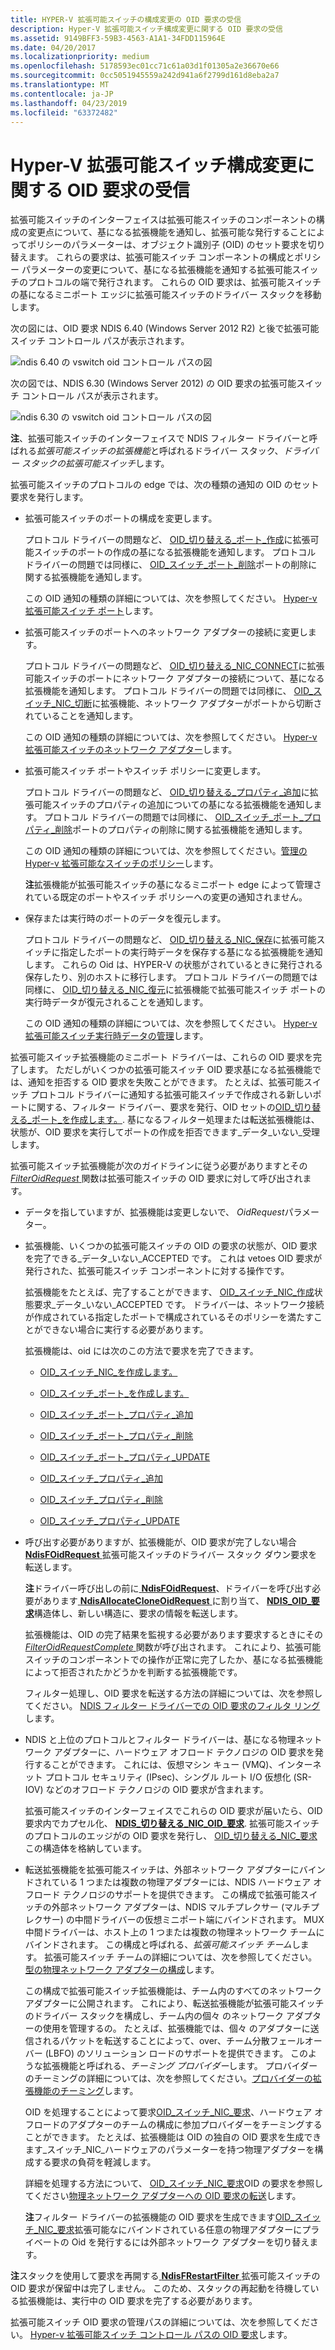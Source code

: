 ```yaml
---
title: HYPER-V 拡張可能スイッチの構成変更の OID 要求の受信
description: Hyper-V 拡張可能スイッチ構成変更に関する OID 要求の受信
ms.assetid: 9149BFF3-59B3-4563-A1A1-34FDD115964E
ms.date: 04/20/2017
ms.localizationpriority: medium
ms.openlocfilehash: 5178593ec01cc71c61a03d1f01305a2e36670e66
ms.sourcegitcommit: 0cc5051945559a242d941a6f2799d161d8eba2a7
ms.translationtype: MT
ms.contentlocale: ja-JP
ms.lasthandoff: 04/23/2019
ms.locfileid: "63372482"
---
```

# <a name="receiving-oid-requests-about-hyper-v-extensible-switch-configuration-changes"></a>Hyper-V 拡張可能スイッチ構成変更に関する OID 要求の受信

拡張可能スイッチのインターフェイスは拡張可能スイッチのコンポーネントの構成の変更点について、基になる拡張機能を通知し、拡張可能な発行することによってポリシーのパラメーターは、オブジェクト識別子 (OID) のセット要求を切り替えます。 これらの要求は、拡張可能スイッチ コンポーネントの構成とポリシー パラメーターの変更について、基になる拡張機能を通知する拡張可能スイッチのプロトコルの端で発行されます。 これらの OID 要求は、拡張可能スイッチの基になるミニポート エッジに拡張可能スイッチのドライバー スタックを移動します。

次の図には、OID 要求 NDIS 6.40 (Windows Server 2012 R2) と後で拡張可能スイッチ コントロール パスが表示されます。

![ndis 6.40 の vswitch oid コントロール パスの図](images/vswitch-oid-controlpath-ndis640.png)

次の図では、NDIS 6.30 (Windows Server 2012) の OID 要求の拡張可能スイッチ コントロール パスが表示されます。

![ndis 6.30 の vswitch oid コントロール パスの図](images/vswitch-oid-controlpath.png)

**注**、拡張可能スイッチのインターフェイスで NDIS フィルター ドライバーと呼ばれる*拡張可能スイッチの拡張機能*と呼ばれるドライバー スタック、*ドライバー スタックの拡張可能スイッチ*します。 

拡張可能スイッチのプロトコルの edge では、次の種類の通知の OID のセット要求を発行します。

-   拡張可能スイッチのポートの構成を変更します。

    プロトコル ドライバーの問題など、 [OID\_切り替える\_ポート\_作成](https://msdn.microsoft.com/library/windows/hardware/hh598272)に拡張可能スイッチのポートの作成の基になる拡張機能を通知します。 プロトコル ドライバーの問題では同様に、 [OID\_スイッチ\_ポート\_削除](https://msdn.microsoft.com/library/windows/hardware/hh598273)ポートの削除に関する拡張機能を通知します。

    この OID 通知の種類の詳細については、次を参照してください。 [Hyper-v 拡張可能スイッチ ポート](hyper-v-extensible-switch-ports.md)します。

-   拡張可能スイッチのポートへのネットワーク アダプターの接続に変更します。

    プロトコル ドライバーの問題など、 [OID\_切り替える\_NIC\_CONNECT](https://msdn.microsoft.com/library/windows/hardware/hh598262)に拡張可能スイッチのポートにネットワーク アダプターの接続について、基になる拡張機能を通知します。 プロトコル ドライバーの問題では同様に、 [OID\_スイッチ\_NIC\_切断](https://msdn.microsoft.com/library/windows/hardware/hh598265)に拡張機能、ネットワーク アダプターがポートから切断されていることを通知します。

    この OID 通知の種類の詳細については、次を参照してください。 [Hyper-v 拡張可能スイッチのネットワーク アダプター](hyper-v-extensible-switch-network-adapters.md)します。

-   拡張可能スイッチ ポートやスイッチ ポリシーに変更します。

    プロトコル ドライバーの問題など、 [OID\_切り替える\_プロパティ\_追加](https://msdn.microsoft.com/library/windows/hardware/hh598280)に拡張可能スイッチのプロパティの追加についての基になる拡張機能を通知します。 プロトコル ドライバーの問題では同様に、 [OID\_スイッチ\_ポート\_プロパティ\_削除](https://msdn.microsoft.com/library/windows/hardware/hh598276)ポートのプロパティの削除に関する拡張機能を通知します。

    この OID 通知の種類の詳細については、次を参照してください。[管理の Hyper-v 拡張可能なスイッチのポリシー](managing-hyper-v-extensible-switch-extensibility-policies.md)します。

    **注**拡張機能が拡張可能スイッチの基になるミニポート edge によって管理されている既定のポートやスイッチ ポリシーへの変更の通知されません。

-   保存または実行時のポートのデータを復元します。

    プロトコル ドライバーの問題など、 [OID\_切り替える\_NIC\_保存](https://msdn.microsoft.com/library/windows/hardware/hh598280)に拡張可能スイッチに指定したポートの実行時データを保存する基になる拡張機能を通知します。 これらの Oid は、HYPER-V の状態がされているときに発行される保存したり、別のホストに移行します。 プロトコル ドライバーの問題では同様に、 [OID\_切り替える\_NIC\_復元](https://msdn.microsoft.com/library/windows/hardware/hh598267)に拡張機能で拡張可能スイッチ ポートの実行時データが復元されることを通知します。

    この OID 通知の種類の詳細については、次を参照してください。 [Hyper-v 拡張可能スイッチ実行時データの管理](managing-hyper-v-extensible-switch-run-time-data.md)します。

拡張可能スイッチ拡張機能のミニポート ドライバーは、これらの OID 要求を完了します。 ただしがいくつかの拡張可能スイッチ OID 要求基になる拡張機能では、通知を拒否する OID 要求を失敗ことができます。 たとえば、拡張可能スイッチ プロトコル ドライバーに通知する拡張可能スイッチで作成される新しいポートに関する、フィルター ドライバー、要求を発行、OID セットの[OID\_切り替える\_ポート\_を作成します。](https://msdn.microsoft.com/library/windows/hardware/hh598272). 基になるフィルター処理または転送拡張機能は、状態が、OID 要求を実行してポートの作成を拒否できます\_データ\_いない\_受理します。

拡張可能スイッチ拡張機能が次のガイドラインに従う必要がありますとその[ *FilterOidRequest* ](https://msdn.microsoft.com/library/windows/hardware/ff549954)関数は拡張可能スイッチの OID 要求に対して呼び出されます。

-   データを指していますが、拡張機能は変更しないで、 *OidRequest*パラメーター。

-   拡張機能、いくつかの拡張可能スイッチの OID の要求の状態が、OID 要求を完了できる\_データ\_いない\_ACCEPTED です。 これは vetoes OID 要求が発行された、拡張可能スイッチ コンポーネントに対する操作です。

    拡張機能をたとえば、完了することができます、 [OID\_スイッチ\_NIC\_作成](https://msdn.microsoft.com/library/windows/hardware/hh598263)状態要求\_データ\_いない\_ACCEPTED です。 ドライバーは、ネットワーク接続が作成されている指定したポートで構成されているそのポリシーを満たすことができない場合に実行する必要があります。

    拡張機能は、oid には次のこの方法で要求を完了できます。

    -   [OID\_スイッチ\_NIC\_を作成します。](https://msdn.microsoft.com/library/windows/hardware/hh598263)

    -   [OID\_スイッチ\_ポート\_を作成します。](https://msdn.microsoft.com/library/windows/hardware/hh598272)

    -   [OID\_スイッチ\_ポート\_プロパティ\_追加](https://msdn.microsoft.com/library/windows/hardware/hh598275)

    -   [OID\_スイッチ\_ポート\_プロパティ\_削除](https://msdn.microsoft.com/library/windows/hardware/hh598276)

    -   [OID\_スイッチ\_ポート\_プロパティ\_UPDATE](https://msdn.microsoft.com/library/windows/hardware/hh598278)

    -   [OID\_スイッチ\_プロパティ\_追加](https://msdn.microsoft.com/library/windows/hardware/hh598280)

    -   [OID\_スイッチ\_プロパティ\_削除](https://msdn.microsoft.com/library/windows/hardware/hh598281)

    -   [OID\_スイッチ\_プロパティ\_UPDATE](https://msdn.microsoft.com/library/windows/hardware/hh598283)

-   呼び出す必要がありますが、拡張機能が、OID 要求が完了しない場合[ **NdisFOidRequest** ](https://msdn.microsoft.com/library/windows/hardware/ff561830)拡張可能スイッチのドライバー スタック ダウン要求を転送します。

    **注**ドライバー呼び出しの前に[ **NdisFOidRequest**](https://msdn.microsoft.com/library/windows/hardware/ff561830)、ドライバーを呼び出す必要があります[ **NdisAllocateCloneOidRequest** ](https://msdn.microsoft.com/library/windows/hardware/ff560706)に割り当て、 [ **NDIS\_OID\_要求**](https://msdn.microsoft.com/library/windows/hardware/ff566710)構造体し、新しい構造に、要求の情報を転送します。

    拡張機能は、OID の完了結果を監視する必要があります要求するときにその[ *FilterOidRequestComplete* ](https://msdn.microsoft.com/library/windows/hardware/ff549956)関数が呼び出されます。 これにより、拡張可能スイッチのコンポーネントでの操作が正常に完了したか、基になる拡張機能によって拒否されたかどうかを判断する拡張機能です。

    フィルター処理し、OID 要求を転送する方法の詳細については、次を参照してください。 [NDIS フィルター ドライバーでの OID 要求のフィルタ リング](filtering-oid-requests-in-an-ndis-filter-driver.md)します。


-   NDIS と上位のプロトコルとフィルター ドライバーは、基になる物理ネットワーク アダプターに、ハードウェア オフロード テクノロジの OID 要求を発行することができます。 これには、仮想マシン キュー (VMQ)、インターネット プロトコル セキュリティ (IPsec)、シングル ルート I/O 仮想化 (SR-IOV) などのオフロード テクノロジの OID 要求が含まれます。

    拡張可能スイッチのインターフェイスでこれらの OID 要求が届いたら、OID 要求内でカプセル化、 [ **NDIS\_切り替える\_NIC\_OID\_要求**](https://msdn.microsoft.com/library/windows/hardware/hh598214). 拡張可能スイッチのプロトコルのエッジがの OID 要求を発行し、 [OID\_切り替える\_NIC\_要求](https://msdn.microsoft.com/library/windows/hardware/hh598266)この構造体を格納しています。

-   転送拡張機能を拡張可能スイッチは、外部ネットワーク アダプターにバインドされている 1 つまたは複数の物理アダプターには、NDIS ハードウェア オフロード テクノロジのサポートを提供できます。 この構成で拡張可能スイッチの外部ネットワーク アダプターは、NDIS マルチプレクサー (マルチプレクサー) の中間ドライバーの仮想ミニポート端にバインドされます。 MUX 中間ドライバーは、ホスト上の 1 つまたは複数の物理ネットワーク チームにバインドされます。 この構成と呼ばれる、*拡張可能スイッチ チーム*します。 拡張可能スイッチ チームの詳細については、次を参照してください。[型の物理ネットワーク アダプターの構成](types-of-physical-network-adapter-configurations.md)します。

    この構成で拡張可能スイッチ拡張機能は、チーム内のすべてのネットワーク アダプターに公開されます。 これにより、転送拡張機能が拡張可能スイッチのドライバー スタックを構成し、チーム内の個々 のネットワーク アダプターの使用を管理するの。 たとえば、拡張機能では、個々 のアダプターに送信されるパケットを転送することによって、over、チーム分散フェールオーバー (LBFO) のソリューション ロードのサポートを提供できます。 このような拡張機能と呼ばれる、*チーミング プロバイダー*します。 プロバイダーのチーミングの詳細については、次を参照してください。[プロバイダーの拡張機能のチーミング](teaming-provider-extensions.md)します。

    OID を処理することによって要求[OID\_スイッチ\_NIC\_要求](https://msdn.microsoft.com/library/windows/hardware/hh598266)、ハードウェア オフロードのアダプターのチームの構成に参加プロバイダーをチーミングすることができます。 たとえば、拡張機能は OID の独自の OID 要求を生成できます\_スイッチ\_NIC\_ハードウェアのパラメーターを持つ物理アダプターを構成する要求の負荷を軽減します。

    詳細を処理する方法について、 [OID\_スイッチ\_NIC\_要求](https://msdn.microsoft.com/library/windows/hardware/hh598266)OID の要求を参照してください[物理ネットワーク アダプターへの OID 要求の転送](forwarding-oid-requests-to-physical-network-adapters.md)します。

    **注**フィルター ドライバーの拡張機能の OID 要求を生成できます[OID\_スイッチ\_NIC\_要求](https://msdn.microsoft.com/library/windows/hardware/hh598266)拡張可能なにバインドされている任意の物理アダプターにプライベートの Oid を発行するには外部ネットワーク アダプターを切り替えます。

**注**スタックを使用して要求を再開する[ **NdisFRestartFilter** ](https://msdn.microsoft.com/library/windows/hardware/ff562611)拡張可能スイッチの OID 要求が保留中は完了しません。 このため、スタックの再起動を待機している拡張機能は、実行中の OID 要求を完了する必要があります。

拡張可能スイッチ OID 要求の管理パスの詳細については、次を参照してください。 [Hyper-v 拡張可能スイッチ コントロール パスの OID 要求](hyper-v-extensible-switch-control-path-for-oid-requests.md)します。









